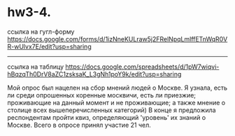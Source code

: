 # hw3-4.
ссылка на гугл-форму
https://docs.google.com/forms/d/1izNneKULraw5j2FRelNpqLmlffETnWqR0VR-wUlvx7E/edit?usp=sharing
____
ссылка на таблицу https://docs.google.com/spreadsheets/d/1pW7wiqvi-hBqzqTh0DrV8aZC1zsksaK_L3gNh1poY9k/edit?usp=sharing

Мой опрос был нацелен на сбор мнений людей о Москве. Я узнала, есть ли среди опрошенных коренные москвичи, есть ли приезжие; проживающие на данный момент и не проживающие; а также мнение о столице всех вышеперечисленных категорий) В конце я предложила респондентам пройти квиз, определяющий  'уровень' их знаний о Москве. Всего в опросе принял участие 21 чел. 
